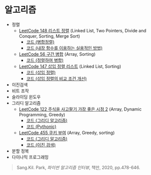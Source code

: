 # 알고리즘



* 정렬 
  * [LeetCode 148 리스트 정렬](https://leetcode.com/problems/sort-list/) (Linked List, Two Pointers, Divide and Conquer, Sorting, Merge Sort)
    * [코드 (병합정렬)](https://github.com/chokwonsik/Coding_Interview/blob/main/Algorithm/Sorting/58_148_Sort-List/58_148_merge-sort.py)
    * [코드 (내장 함수를 이용하는 실용적인 방법)](https://github.com/chokwonsik/Coding_Interview/blob/main/Algorithm/Sorting/58_148_Sort-List/58_148_sort.py)
  * [LeetCode 56 구간 병합](https://leetcode.com/problems/merge-intervals/) (Array, Sorting)
    * [코드 (정렬하여 병합)](https://github.com/chokwonsik/Coding_Interview/blob/main/Algorithm/Sorting/59_56_Merge-Intervals/59_56_merge-sorted.py)
  * [LeetCode 147 삽입 정렬 리스트](https://leetcode.com/problems/insertion-sort-list/) (Linked List, Sorting) 
    * [코드 (삽입 정렬)](https://github.com/chokwonsik/Coding_Interview/blob/main/Algorithm/Sorting/60_147_Insertion-Sort-List/60_147_insertion.py)
    * [코드 (삽입 정렬의 비교 조건 개선)](https://github.com/chokwonsik/Coding_Interview/blob/main/Algorithm/Sorting/60_147_Insertion-Sort-List/60_147_insertion_Improving.py)
* 이진검색 
* 비트 조작 
* 슬라이딩 윈도우 
* 그리디 알고리즘  
  * [LeetCode 122 주식을 사고팔기 가장 좋은 시점 2](https://leetcode.com/problems/best-time-to-buy-and-sell-stock-ii/) (Array, Dynamic Programming, Greedy)
    * [코드 (그리디 알고리즘)](https://github.com/chokwonsik/Coding_Interview/blob/main/Algorithm/Greedy-Algorithm/78_122_Best-Time-to-Buy-and-Sell-Stock-II/78_122_greedy.py)
    * [코드 (Pythonic)](https://github.com/chokwonsik/Coding_Interview/blob/main/Algorithm/Greedy-Algorithm/78_122_Best-Time-to-Buy-and-Sell-Stock-II/78_122_pythonic.py)
  * [LeetCode 455 쿠키 부여](https://leetcode.com/problems/assign-cookies/) (Array, Greedy, sorting)
    * [코드 (그리디 알고리즘)](https://github.com/chokwonsik/Coding_Interview/blob/main/Algorithm/Greedy-Algorithm/82_455_Assign-Cookies/82_455_greedy.py)
    * [코드 (이진 검색)](https://github.com/chokwonsik/Coding_Interview/blob/main/Algorithm/Greedy-Algorithm/82_455_Assign-Cookies/82_455_binary-search.py)
* 분할 정복 
* 다이나믹 프로그래밍
>Sang.Kil. Park, _파이썬 알고리즘 인터뷰_, 책만, 2020, pp.478-646.